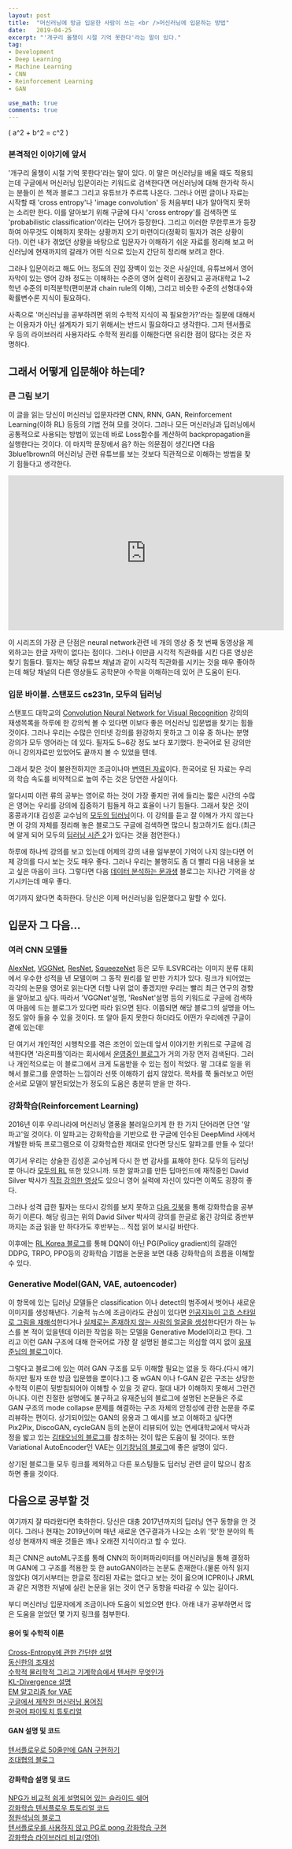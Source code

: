 ```yaml
---
layout: post
title:  "머신러닝에 방금 입문한 사람이 쓰는 <br />머신러닝에 입문하는 방법"
date:   2019-04-25
excerpt: "'개구리 올챙이 시절 기억 못한다'라는 말이 있다."
tag:
- Development
- Deep Learning
- Machine Learning
- CNN
- Reinforcement Learning
- GAN

use_math: true
comments: true
---
```


\( a^2 + b^2 = c^2 \)

### 본격적인 이야기에 앞서

'개구리 올챙이 시절 기억 못한다'라는 말이 있다. 이 말은 머신러닝을 배울 때도 적용되는데 구글에서 머신러닝 입문이라는 키워드로 검색한다면 머신러닝에 대해 한가락 하시는 분들이 쓴 책과 블로그 그리고 유튜브가 주르륵 나온다. 그러나 어떤 글이나 자료는 시작할 때 'cross entropy'나 'image convolution' 등 처음부터 내가 알아먹지 못하는 소리만 한다. 이를 알아보기 위해 구글에 다시 'cross entropy'를 검색하면 또 'probabilistic classification'이라는 단어가 등장한다. 그리고 이러한 무한루프가 등장하여 아무것도 이해하지 못하는 상황까지 오기 마련이다(정확히 필자가 겪은 상황이다!). 이런 내가 겪었던 상황을 바탕으로 입문자가 이해하기 쉬운 자료를 정리해 보고 머신러닝에 현재까지의 갈래가 어떤 식으로 있는지 간단히 정리해 보려고 한다.

그러나 입문이라고 해도 어느 정도의 진입 장벽이 있는 것은 사실인데, 유튜브에서 영어 자막이 있는 영어 강좌 정도는 이해하는 수준의 영어 실력이 권장되고 공과대학교 1~2학년 수준의 미적분학(편미분과 chain rule의 이해), 그리고 비슷한 수준의 선형대수와 확률변수론 지식이 필요하다.

사족으로 '머신러닝을 공부하려면 위의 수학적 지식이 꼭 필요한가?'라는 질문에 대해서는 이용자가 아닌 설계자가 되기 위해서는 반드시 필요하다고 생각한다. 그저 텐서플로우 등의 라이브러리 사용자라도 수학적 원리를 이해한다면 유리한 점이 많다는 것은 자명하다.

## 그래서 어떻게 입문해야 하는데?
### 큰 그림 보기

이 글을 읽는 당신이 머신러닝 입문자라면 CNN, RNN, GAN, Reinforcement Learning(이하 RL) 등등의 기법 전혀 모를 것이다. 그러나 모든 머신러닝과 딥러닝에서 공통적으로 사용되는 방법이 있는데 바로 Loss함수를 계산하여 backpropagation을 실행한다는 것이다. 이 마지막 문장에서 음? 하는 의문점이 생긴다면 다음 3blue1brown의 머신러닝 관련 유튜브를 보는 것보다 직관적으로 이해하는 방법을 찾기 힘들다고 생각한다.
<iframe width="560" height="315" src="https://www.youtube.com/embed/aircAruvnKk" frameborder="0" allow="accelerometer; autoplay; encrypted-media; gyroscope; picture-in-picture" allowfullscreen></iframe>

이 시리즈의 가장 큰 단점은 neural network관련 네 개의 영상 중 첫 번째 동영상을 제외하고는 한글 자막이 없다는 점이다. 그러나 이만큼 시각적 직관화를 시킨 다른 영상은 찾기 힘들다. 필자는 해당 유튜브 채널과 같이 시각적 직관화를 시키는 것을 매우 좋아하는데 해당 채널의 다른 영상들도 공학분야 수학을 이해하는데 있어 큰 도움이 된다.

### 입문 바이블. 스탠포드 cs231n, 모두의 딥러닝
스탠포드 대학교의 [Convolution Neural Network for Visual Recognition](https://www.youtube.com/playlist?list=PL3FW7Lu3i5JvHM8ljYj-zLfQRF3EO8sYv) 강의의 재생목록을 하루에 한 강의씩 볼 수 있다면 이보다 좋은 머신러닝 입문법을 찾기는 힘들 것이다. 그러나 우리는 수많은 인터넷 강의를 완강하지 못하고 그 이유 중 하나는 분명 강의가 모두 영어라는 데 있다. 필자도 5~6강 정도 보다 포기했다. 한국어로 된 강의만 아니 강의자료만 있었어도 끝까지 볼 수 있었을 텐데.

그래서 찾은 것이 불완전하지만 조금이나마 [변역된 자료](https://aikorea.org/cs231n/)이다. 한국어로 된 자료는 우리의 학습 속도를 비약적으로 높여 주는 것은 당연한 사실이다.

알다시피 이런 류의 공부는 영어로 하는 것이 가장 좋지만 귀에 들리는 짧은 시간의 수많은 영어는 우리를 강의에 집중하기 힘들게 하고 효율이 나기 힘들다. 그래서 찾은 것이 홍콩과기대 김성훈 교수님의 [모두의 딥러닝](https://www.youtube.com/watch?v=BS6O0zOGX4E&list=PLlMkM4tgfjnLSOjrEJN31gZATbcj_MpUm)이다. 이 강의를 듣고 잘 이해가 가지 않는다면 이 강의 자체를 정리해 놓은 블로그도 구글에 검색하면 많으니 참고하기도 쉽다.(최근에 알게 되어 모두의 [딥러닝 시즌 2](https://www.youtube.com/watch?v=7eldOrjQVi0&list=PLQ28Nx3M4Jrguyuwg4xe9d9t2XE639e5C)가 있다는 것을 첨언한다.)

하루에 하나씩 강의를 보고 있는데 어제의 강의 내용 일부분이 기억이 나지 않는다면 어제 강의를 다시 보는 것도 매우 좋다. 그러나 우리는 불행히도 좀 더 빨리 다음 내용을 보고 싶은 마음이 크다. 그렇다면 다음 [데이터 분석하는 문과생](https://sacko.tistory.com/category/Data%20Science) 블로그는 지나간 기억을 상기시키는데 매우 좋다.

여기까지 왔다면 축하한다. 당신은 이제 머신러닝을 입문했다고 말할 수 있다.

## 입문자 그 다음...
### 여러 CNN 모델들
[AlexNet](https://papers.nips.cc/paper/4824-imagenet-classification-with-deep-convolutional-neural-networks.pdf), [VGGNet](https://arxiv.org/abs/1409.1556), [ResNet](http://www.arxiv.org/abs/1512.03385), [SqueezeNet](https://arxiv.org/abs/1602.07360) 등은 모두 ILSVRC라는 이미지 분류 대회에서 우수한 성적을 낸 모델이며 그 동작 원리를 알 만한 가치가 있다. 링크가 되어었는 각각의 논문을 영어로 읽는다면 더할 나위 없이 좋겠지만 우리는 빨리 최근 연구의 경향을 알아보고 싶다. 따라서 'VGGNet'설명, 'ResNet'설명 등의 키워드로 구글에 검색하여 마음에 드는 블로그가 있다면 따라 읽으면 된다. 이쯤되면 해당 블로그의 설명을 어느정도 알아 들을 수 있을 것이다. 또 알아 듣지 못한다 하더라도 어떤가 우리에겐 구글이 곁에 있는데!

단 여기서 개인적인 시행착오를 겪은 조언이 있는데 앞서 이야기한 키워드로 구글에 검색한다면 '라온피플'이라는 회사에서 [운영중인 블로그](https://blog.naver.com/PostList.nhn?blogId=laonple)가 거의 가장 먼저 검색된다. 그러나 개인적으로는 이 블로그에서 크게 도움받을 수 있는 점이 적었다. 말 그대로 일을 위해서 블로그를 운영하는 느낌이라 선뜻 이해하기 쉽지 않았다. 목차를 쭉 둘러보고 어떤 순서로 모델이 발전되었는가 정도의 도움은 충분히 받을 만 하다.

### 강화학습(Reinforcement Learning)
2016년 이후 우리나라에 머신러닝 열풍을 불러일으키게 한 한 가지 단어라면 단연 '알파고'일 것이다. 이 알파고는 강화학습을 기반으로 한 구글에 인수된 DeepMind 사에서 개발한 바둑 프로그램으로 이 강화학습한 제대로 안다면 당신도 알파고를 만들 수 있다!

여기서 우리는 상술한 김성훈 교수님께 다시 한 번 감사를 표해야 한다. 모두의 딥러닝 뿐 아니라 [모두의 RL](https://www.youtube.com/watch?v=dZ4vw6v3LcA&list=PLlMkM4tgfjnKsCWav-Z2F-MMFRx-2gMGG) 또한 있으니까.
또한 알파고를 만든 딥마인드에 재직중인 David Silver 박사가 [직접 강의한 영상](https://www.youtube.com/watch?v=2pWv7GOvuf0)도 있으니 영어 실력에 자신이 있다면 이쪽도 굉장히 좋다.

그러나 성격 급한 필자는 또다시 강의를 보지 못하고 [다음 깃북](https://dnddnjs.gitbooks.io/rl/content/index.html)을 통해 강화학습을 공부하기 이른다. 해당 링크는 위의 David Silver 박사의 강의를 한글로 옮긴 강의로 중반부까지는 조금 읽을 만 하다가도 후반부는... 직접 읽어 보시길 바란다.

이후에는 [RL Korea 블로그](https://reinforcement-learning-kr.github.io/)를 통해 DQN이 아닌 PG(Policy gradient)의 갈래인 DDPG, TRPO, PPO등의 강화학습 기법을 논문을 보면 대충 강화학습의 흐름을 이해할 수 있다.

### Generative Model(GAN, VAE, autoencoder)
이 항목에 있는 딥러닝 모델들은 classification 이나 detect의 범주에서 벗어나 새로운 이미지를 생성해낸다. 기술적 뉴스에 조금이라도 관심이 있다면 [인공지능이 고흐 스타일로 그림을 재해석](http://www.asiae.co.kr/news/view.htm?idxno=2017041911030791522)한다거나 [실제로는 존재하지 않는 사람의 얼굴을 생성](https://www.sciencetimes.co.kr/?news=ai%EB%A1%9C-%EC%A7%84%EC%A7%9C-%EA%B0%99%EC%9D%80-%EA%B0%80%EC%A7%9C-%EB%A7%8C%EB%93%A4%EA%B8%B0-%EA%B2%BD%EC%9F%81)한다던가 하는 뉴스를 본 적이 있을텐데 이러한 작업을 하는 모델을 Generative Model이라고 한다. 그리고 이런 GAN 구조에 대해 한국어로 가장 잘 설명된 블로그는 의심할 여지 없이 [유재준님의 블로그](http://jaejunyoo.blogspot.com/search/label/GAN)이다.

그렇다고 블로그에 있는 여러 GAN 구조를 모두 이해할 필요는 없을 듯 하다.(다시 얘기하지만 필자 또한 방금 입문했을 뿐이다.)그 중 wGAN 이나 f-GAN 같은 구조는 상당한 수학적 이론이 뒷받침되어야 이해할 수 있을 것 같다. 절대 내가 이해하지 못해서 그런건 아니다. 이런 친절한 설명에도 불구하고 유재준님의 블로그에 설명된 논문들은 주로 GAN 구조의 mode collapse 문제를 해결하는 구조 자체의 안정성에 관한 논문을 주로 리뷰하는 편이다. 상기되어있는 GAN의 응용과 그 예시를 보고 이해하고 싶다면 Pix2Pix, DiscoGAN, cycleGAN 등의 논문이 리뷰되어 있는 연세대학교에서 박사과정을 밟고 있는 [김태오님의 블로그](https://taeoh-kim.github.io/#blog)를 참조하는 것이 많은 도움이 될 것이다. 또한 Variational AutoEncoder인 VAE는 [이기창님의 블로그](https://ratsgo.github.io/generative%20model/2018/01/27/VAE/)에 좋은 설명이 있다.

상기된 블로그들 모두 링크를 제외하고 다른 포스팅들도 딥러닝 관련 글이 많으니 참조하면 좋을 것이다.

## 다음으로 공부할 것
여기까지 잘 따라왔다면 축하한다. 당신은 대충 2017년까지의 딥러닝 연구 동향을 안 것이다. 그러나 현재는 2019년이며 매년 새로운 연구결과가 나오는 소위 '핫'한 분야의 특성상 현재까지 배운 것들은 꽤나 오래전 지식이라고 할 수 있다.

최근 CNN은 autoML구조를 통해 CNN의 하이퍼파라미터를 머신러닝을 통해 결정하며 GAN에 그 구조를 적용한 듯 한 autoGAN이라는 논문도 존재한다.(물론 아직 읽지 않았다) 여기서부터는 한글로 정리된 자료는 없다고 보는 것이 옳으며 ICPR이나 JRML과 같은 저명한 저널에 실린 논문을 읽는 것이 연구 동향을 따라갈 수 있는 길이다.

부디 머신러닝 입문자에게 조금이나마 도움이 되었으면 한다. 아래 내가 공부하면서 많은 도움을 얻었던 몇 가지 링크를 첨부한다.

#### 용어 및 수학적 이론
[Cross-Entropy에 관한 간단한 설명](http://blog.naver.com/PostView.nhn?blogId=gyrbsdl18&logNo=221013188633&redirect=Dlog&widgetTypeCall=true)  
[동신한의 조재성](https://nittaku.tistory.com/category/%EB%A8%B8%EC%8B%A0%EB%9F%AC%EB%8B%9D%20%26%20%EB%94%A5%EB%9F%AC%EB%8B%9D/%EB%94%A5%EB%9F%AC%EB%8B%9D%20-%20Image%20classification)  
[수학적 물리학적 그리고 기계학습에서 텐서란 무엇인가](https://blog.naver.com/rlaghlfh/220914107525)  
[KL-Divergence 설명](https://brunch.co.kr/@chris-song/69)  
[EM 알고리즘 for VAE](http://sanghyukchun.github.io/70/)  
[구글에서 제작한 머신러닝 용어집](https://developers.google.com/machine-learning/glossary/?hl=ko)  
[한국어 파이토치 튜토리얼](https://github.com/GunhoChoi/PyTorch-FastCampus)  
#### GAN 설명 및 코드
[텐서플로우로 50줄만에 GAN 구현하기](https://taeoh-kim.github.io/blog/tensorflow%EB%A1%9C-50%EC%A4%84%EC%A7%9C%EB%A6%AC-original-gan-code-%EA%B5%AC%ED%98%84%ED%95%98%EA%B8%B0/)  
[조대협의 블로그](https://bcho.tistory.com/)  
#### 강화학습 설명 및 코드
[NPG가 비교적 쉽게 설명되어 있는 슬라이드 쉐어](https://www.slideshare.net/SooyoungMoon3/natural-policy-gradient)  
[강화학습 텐서플로우 튜토리얼 코드](https://github.com/MorvanZhou/Reinforcement-learning-with-tensorflow)  
[정원석님의 블로그](https://wonseokjung.github.io/)  
[텐서플로우를 사용하지 않고 PG로 pong 강화학습 구현](https://tensorflow.blog/2016/07/13/reinforce-pong-at-gym/)  
[강화학습 라이브러리 비교(영어)](https://medium.com/data-from-the-trenches/choosing-a-deep-reinforcement-learning-library-890fb0307092?fbclid=IwAR1AODRQLMjZIFRIdxIput3TkeYjwGsiAZpr4_3ov1H4Xi2YWO2gIzgLh2E)  

